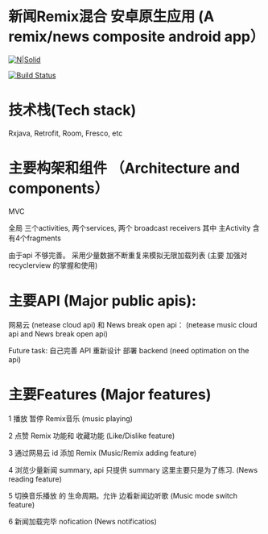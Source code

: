 # 新闻Remix混合 安卓原生应用 (A remix/news composite android app）

[![N|Solid](https://cldup.com/dTxpPi9lDf.thumb.png)](https://nodesource.com/products/nsolid)

[![Build Status](https://travis-ci.org/joemccann/dillinger.svg?branch=master)](https://travis-ci.org/joemccann/dillinger)

# 技术栈(Tech stack)

Rxjava, Retrofit, Room, Fresco, etc

# 主要构架和组件 （Architecture and components）

MVC

全局 三个activities, 两个services, 两个 broadcast receivers 其中 主Activity 含有4个fragments

由于api 不够完善。 采用少量数据不断重复来模拟无限加载列表 (主要 加强对 recyclerview 的掌握和使用)

# 主要API (Major public apis): 

网易云 (netease cloud api) 和 News break open api： (netease music cloud api and News break open api)


Future task: 自己完善 API 重新设计 部署 backend   (need optimation on the api)

# 主要Features (Major features)

1 播放 暂停 Remix音乐  (music playing)


2 点赞 Remix 功能和 收藏功能 (Like/Dislike feature)


3 通过网易云 id 添加 Remix (Music/Remix adding feature)


4 浏览少量新闻 summary, api 只提供 summary 这里主要只是为了练习. (News reading feature)


5 切换音乐播放 的 生命周期。允许 边看新闻边听歌  (Music mode switch feature)

6 新闻加载完毕 nofication  (News notificatios)

